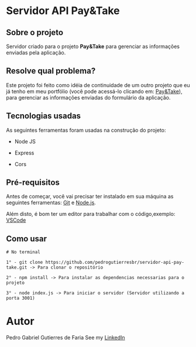 # Servidor API Pay&Take

## Sobre o projeto

Servidor criado para o projeto **Pay&Take** para gerenciar as informações enviadas pela aplicação.

## Resolve qual problema?

Este projeto foi feito como idéia de continuidade de um outro projeto que eu já tenho em meu portfólio (você pode acessá-lo clicando em: [Pay&Take](https://github.com/pedrogutierresbr/Pay-and-Take)), para gerenciar as informações enviadas do formulário da aplicação.

## Tecnologias usadas

As seguintes ferramentas foram usadas na construção do projeto:

-   Node JS

-   Express

-   Cors

## Pré-requisitos

Antes de começar, você vai precisar ter instalado em sua máquina as seguintes ferramentas: [Git](https://git-scm.com/) e [Node.js](https://nodejs.org/en/).

Além disto, é bom ter um editor para trabalhar com o código,exemplo: [VSCode](https://code.visualstudio.com/)

## Como usar

```
# No terminal

1° - git clone https://github.com/pedrogutierresbr/servidor-api-pay-take.git -> Para clonar o repositório

2° - npm install -> Para instalar as dependencias necessarias para o projeto

3° - node index.js -> Para iniciar o servidor (Servidor utilizando a porta 3001)
```

# Autor

Pedro Gabriel Gutierres de Faria
See my [LinkedIn](https://www.linkedin.com/in/pedro-gutierres/)
